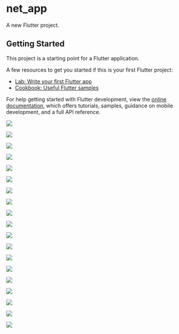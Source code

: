 # net_app

A new Flutter project.

## Getting Started

This project is a starting point for a Flutter application.

A few resources to get you started if this is your first Flutter project:

- [Lab: Write your first Flutter app](https://docs.flutter.dev/get-started/codelab)
- [Cookbook: Useful Flutter samples](https://docs.flutter.dev/cookbook)

For help getting started with Flutter development, view the
[online documentation](https://docs.flutter.dev/), which offers tutorials,
samples, guidance on mobile development, and a full API reference.


![](/assets/images/c1.png)


![](/assets/images/c2.png)

![](/assets/images/c2.png)


![](/assets/images/c3.png)

![](/assets/images/c4.png)

![](/assets/images/c5.png)


![](/assets/images/c6.png)

![](/assets/images/c7.png)


![](/assets/images/c8.png)



![](/assets/images/c9.png)


![](/assets/images/c10.png)



![](/assets/images/c11.png)



![](/assets/images/c12.png)



![](/assets/images/c13.png)



![](/assets/images/c14.png)



![](/assets/images/c15.png)



![](/assets/images/c16.png)


![](/assets/images/c17.png)


![](/assets/images/c18.png)